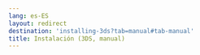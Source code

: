```yaml
---
lang: es-ES
layout: redirect
destination: 'installing-3ds?tab=manual#tab-manual'
title: Instalación (3DS, manual)
---
```


